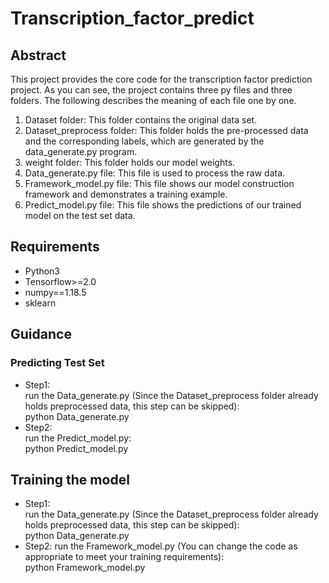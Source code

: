 # Transcription_factor_predict
## Abstract
This project provides the core code for the transcription factor prediction project. As you can see, the project contains three py files and three folders. The following describes the meaning of each file one by one.  
1. Dataset folder: This folder contains the original data set.  
2. Dataset_preprocess folder: This folder holds the pre-processed data and the corresponding labels, which are generated by the data_generate.py program.  
3. weight folder: This folder holds our model weights.    
4. Data_generate.py file: This file is used to process the raw data.  
5. Framework_model.py file: This file shows our model construction framework and demonstrates a training example.  
6. Predict_model.py file: This file shows the predictions of our trained model on the test set data.  

## Requirements
* Python3
* Tensorflow>=2.0
* numpy==1.18.5
* sklearn

## Guidance
### Predicting Test Set  
* Step1:  
run the Data_generate.py (Since the Dataset_preprocess folder already holds preprocessed data, this step can be skipped):  
python Data_generate.py  
* Step2:  
run the Predict_model.py:  
python Predict_model.py  

## Training the model
* Step1:  
run the Data_generate.py (Since the Dataset_preprocess folder already holds preprocessed data, this step can be skipped):  
python Data_generate.py  
* Step2:
run the Framework_model.py (You can change the code as appropriate to meet your training requirements):  
python Framework_model.py  
